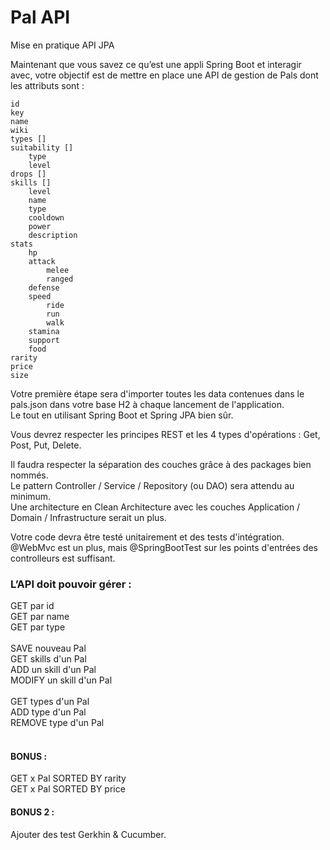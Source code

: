 # Pal API

Mise en pratique API JPA

Maintenant que vous savez ce qu’est une appli Spring Boot et interagir avec, votre objectif est de mettre en place une API de gestion de Pals dont les attributs sont :

```
id
key
name
wiki
types []
suitability []
	type
	level
drops []
skills []
	level
	name
	type
	cooldown
	power
	description
stats
	hp
	attack
		melee
		ranged
	defense
	speed
		ride
		run
		walk
	stamina
	support
	food
rarity
price
size
```

Votre première étape sera d'importer toutes les data contenues dans le pals.json dans votre base H2 à chaque lancement de l'application.<br>
Le tout en utilisant Spring Boot et Spring JPA bien sûr.

Vous devrez respecter les principes REST et les 4 types d'opérations : Get, Post, Put, Delete.

Il faudra respecter la séparation des couches grâce à des packages bien nommés.<br>
Le pattern Controller / Service / Repository (ou DAO) sera attendu au minimum.<br>
Une architecture en Clean Architecture avec les couches Application / Domain / Infrastructure serait un plus.

Votre code devra être testé unitairement et des tests d'intégration.<br>
@WebMvc est un plus, mais @SpringBootTest sur les points d'entrées des controlleurs est suffisant. 

### L’API doit pouvoir gérer :

GET par id<br>
GET par name<br>
GET par type<br>
<br>
SAVE nouveau Pal<br>
GET skills d'un Pal<br>
ADD un skill d'un Pal<br>
MODIFY un skill d'un Pal<br>
<br>
GET types d'un Pal<br>
ADD type d'un Pal<br>
REMOVE type d'un Pal<br>
<br>
#### BONUS :
GET x Pal SORTED BY rarity<br>
GET x Pal SORTED BY price<br>

#### BONUS 2 :
Ajouter des test Gerkhin & Cucumber.
